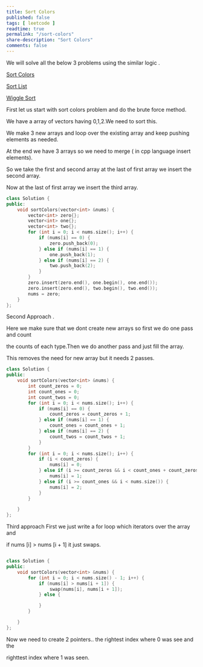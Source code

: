```yaml
---
title: Sort Colors
published: false
tags: [ leetcode ]
readtime: true
permalink: "/sort-colors"
share-description: "Sort Colors"
comments: false
---
```


We will solve all the below 3 problems using the similar  logic .

[Sort Colors](https://leetcode.com/problems/sort-colors/description/) 

[Sort List](https://leetcode.com/problems/sort-list/description/) 

[Wiggle Sort](https://leetcode.com/problems/wiggle-sort-ii/description/) 



First let us start with sort colors problem and do the brute force method.

We have a array of vectors having 0,1,2.We need to sort this.

We make 3 new arrays and loop over the existing array and keep pushing elements as needed.

At the end we have 3 arrays so we need to merge ( in cpp language insert elements).

So we take the first and second array at the last of first array we insert the second array.

Now at the last of first array we insert the third array.


```cpp
class Solution {
public:
    void sortColors(vector<int> &nums) {
        vector<int> zero{};
        vector<int> one{};
        vector<int> two{};
        for (int i = 0; i < nums.size(); i++) {
            if (nums[i] == 0) {
                zero.push_back(0);
            } else if (nums[i] == 1) {
                one.push_back(1);
            } else if (nums[i] == 2) {
                two.push_back(2);
            }
        }
        zero.insert(zero.end(), one.begin(), one.end());
        zero.insert(zero.end(), two.begin(), two.end());
        nums = zero;
    }
};

```


Second Approach .

Here we make sure that we dont create new arrays so first we do one pass and count

the counts of each type.Then we do another pass and just fill the array.

This removes the need for new array but it needs 2 passes.

```cpp
class Solution {
public:
    void sortColors(vector<int> &nums) {
        int count_zeros = 0;
        int count_ones = 0;
        int count_twos = 0;
        for (int i = 0; i < nums.size(); i++) {
            if (nums[i] == 0) {
                count_zeros = count_zeros + 1;
            } else if (nums[i] == 1) {
                count_ones = count_ones + 1;
            } else if (nums[i] == 2) {
                count_twos = count_twos + 1;
            }
        }
        for (int i = 0; i < nums.size(); i++) {
            if (i < count_zeros) {
                nums[i] = 0;
            } else if (i >= count_zeros && i < count_ones + count_zeros) {
                nums[i] = 1;
            } else if (i >= count_ones && i < nums.size()) {
                nums[i] = 2;
            }
        }

    }
};

```

Third approach First we just write a for loop which iterators over the array and

if nums [i] > nums [i + 1] it just swaps.

```cpp

class Solution {
public:
    void sortColors(vector<int> &nums) {
        for (int i = 0; i < nums.size() - 1; i++) {
            if (nums[i] > nums[i + 1]) {
                swap(nums[i], nums[i + 1]);
            } else {

            }
        }

    }
};

```

Now we need to create 2 pointers.. the rightest index where 0 was see and the 

righttest index where 1 was seen.

